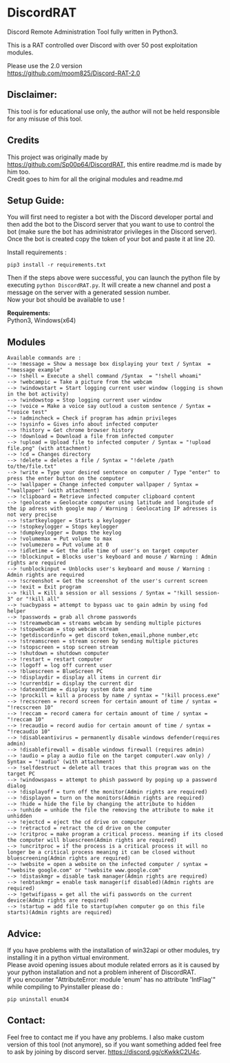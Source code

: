 # DiscordRAT
Discord Remote Administration Tool fully written in Python3.

This is a RAT controlled over Discord with over 50 post exploitation modules.

Please use the 2.0 version\
https://github.com/moom825/Discord-RAT-2.0
## **Disclaimer:**

This tool is for educational use only, the author will not be held responsible for any misuse of this tool.

## **Credits**
This project was originally made by https://github.com/Sp00p64/DiscordRAT, this entire readme.md is made by him too.\
Credit goes to him for all the original modules and readme.md

## **Setup Guide:**
You will first need to register a bot with the Discord developer portal and then add the bot to the Discord server that you want to use to control the bot (make sure the bot has administrator privileges in the Discord server).
Once the bot is created copy the token of your bot and paste it at line 20.

Install requirements :
```
pip3 install -r requirements.txt
```
Then if the steps above were successful, you can launch the python file by executing ```python DiscordRAT.py```. It will create a new channel and post a message on the server with a generated session number.\
Now your bot should be available to use ! 

**Requirements:**\
Python3, Windows(x64)

## **Modules**
```
Available commands are :
--> !message = Show a message box displaying your text / Syntax  = "!message example"
--> !shell = Execute a shell command /Syntax  = "!shell whoami"
--> !webcampic = Take a picture from the webcam
--> !windowstart = Start logging current user window (logging is shown in the bot activity)
--> !windowstop = Stop logging current user window 
--> !voice = Make a voice say outloud a custom sentence / Syntax = "!voice test"
--> !admincheck = Check if program has admin privileges
--> !sysinfo = Gives info about infected computer
--> !history = Get chrome browser history
--> !download = Download a file from infected computer
--> !upload = Upload file to infected computer / Syntax = "!upload file.png" (with attachment)
--> !cd = Changes directory
--> !delete = deletes a file / Syntax = "!delete /path to/the/file.txt"
--> !write = Type your desired sentence on computer / Type "enter" to press the enter button on the computer
--> !wallpaper = Change infected computer wallpaper / Syntax = "!wallpaper" (with attachment)
--> !clipboard = Retrieve infected computer clipboard content
--> !geolocate = Geolocate computer using latitude and longitude of the ip adress with google map / Warning : Geolocating IP adresses is not very precise
--> !startkeylogger = Starts a keylogger
--> !stopkeylogger = Stops keylogger
--> !dumpkeylogger = Dumps the keylog
--> !volumemax = Put volume to max
--> !volumezero = Put volume at 0
--> !idletime = Get the idle time of user's on target computer
--> !blockinput = Blocks user's keyboard and mouse / Warning : Admin rights are required
--> !unblockinput = Unblocks user's keyboard and mouse / Warning : Admin rights are required
--> !screenshot = Get the screenshot of the user's current screen
--> !exit = Exit program
--> !kill = Kill a session or all sessions / Syntax = "!kill session-3" or "!kill all"
--> !uacbypass = attempt to bypass uac to gain admin by using fod helper
--> !passwords = grab all chrome passwords
--> !streamwebcam = streams webcam by sending multiple pictures
--> !stopwebcam = stop webcam stream
--> !getdiscordinfo = get discord token,email,phone number,etc
--> !streamscreen = stream screen by sending multiple pictures
--> !stopscreen = stop screen stream
--> !shutdown = shutdown computer
--> !restart = restart computer
--> !logoff = log off current user
--> !bluescreen = BlueScreen PC
--> !displaydir = display all items in current dir
--> !currentdir = display the current dir
--> !dateandtime = display system date and time
--> !prockill = kill a process by name / syntax = "!kill process.exe"
--> !recscreen = record screen for certain amount of time / syntax = "!recscreen 10"
--> !reccam = record camera for certain amount of time / syntax = "!reccam 10"
--> !recaudio = record audio for certain amount of time / syntax = "!recaudio 10"
--> !disableantivirus = permanently disable windows defender(requires admin)
--> !disablefirewall = disable windows firewall (requires admin)
--> !audio = play a audio file on the target computer(.wav only) / Syntax = "!audio" (with attachment)
--> !selfdestruct = delete all traces that this program was on the target PC
--> !windowspass = attempt to phish password by poping up a password dialog
--> !displayoff = turn off the monitor(Admin rights are required)
--> !displayon = turn on the monitors(Admin rights are required)
--> !hide = hide the file by changing the attribute to hidden
--> !unhide = unhide the file the removing the attribute to make it unhidden
--> !ejectcd = eject the cd drive on computer
--> !retractcd = retract the cd drive on the computer
--> !critproc = make program a critical process. meaning if its closed the computer will bluescreen(Admin rights are required)
--> !uncritproc = if the process is a critical process it will no longer be a critical process meaning it can be closed without bluescreening(Admin rights are required)
--> !website = open a website on the infected computer / syntax = "!website google.com" or "!website www.google.com"
--> !distaskmgr = disable task manager(Admin rights are required)
--> !enbtaskmgr = enable task manager(if disabled)(Admin rights are required)
--> !getwifipass = get all the wifi passwords on the current device(Admin rights are required)
--> !startup = add file to startup(when computer go on this file starts)(Admin rights are required)
```
## **Advice:**
If you have problems with the installation of win32api or other modules, try installing it in a python virtual environment.\
Please avoid opening issues about module related errors as it is caused by your python installation and not a problem inherent of DiscordRAT.\
If you encounter "AttributeError: module 'enum' has no attribute 'IntFlag'" while compiling to Pyinstaller please do :
```
pip uninstall enum34
```

## **Contact:**
Feel free to contact me if you have any problems.
I also make custom version of this tool (not anymore), so if you want something added feel free to ask by joining by discord server.
https://discord.gg/cKwkkC2U4c.
